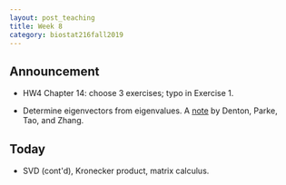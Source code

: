 ```yaml
---
layout: post_teaching
title: Week 8
category: biostat216fall2019
---
```


## Announcement

* HW4 Chapter 14: choose 3 exercises; typo in Exercise 1.

* Determine eigenvectors from eigenvalues. A [note](https://arxiv.org/abs/1908.03795) by Denton, Parke, Tao, and Zhang.

## Today

* SVD (cont'd), Kronecker product, matrix calculus. 

